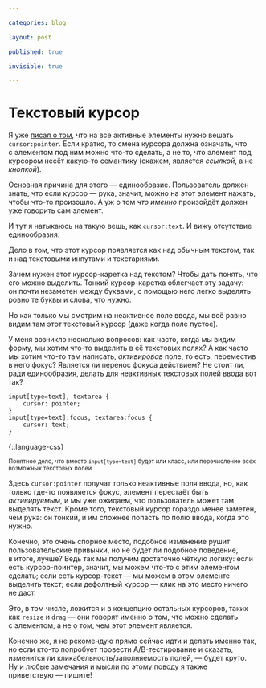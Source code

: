 ```yaml
---

categories: blog

layout: post

published: true

invisible: true

---
```


# Текстовый курсор

Я уже [писал о том](:cursor-pointer), что на все активные элементы нужно вешать `cursor:pointer`. Если кратко, то смена курсора должна означать, что с элементом под ним можно что-то сделать, а не то, что элемент под курсором несёт какую-то семантику (скажем, является _ссылкой_, а не _кнопкой_).

Основная причина для этого — единообразие. Пользователь должен знать, что если курсор — рука, значит, можно на этот элемент нажать, чтобы что-то произошло. А уж о том _что именно_ произойдёт должен уже говорить сам элемент.

И тут я натыкаюсь на такую вещь, как `cursor:text`. И вижу отсутствие единообразия.

Дело в том, что этот курсор появляется как над обычным текстом, так и над текстовыми инпутами и текстариями.

Зачем нужен этот курсор-каретка над текстом? Чтобы дать понять, что его можно выделить. Тонкий курсор-каретка облегчает эту задачу: он почти незаметен между буквами, с помощью него легко выделять ровно те буквы и слова, что нужно.

Но как только мы смотрим на неактивное поле ввода, мы всё равно видим там этот текстовый курсор (даже когда поле пустое).

У меня возникло несколько вопросов: как часто, когда мы видим форму, мы хотим что-то выделить в её текстовых полях? А как часто мы хотим что-то там написать, _активировав_ поле, то есть, переместив в него фокус? Является ли перенос фокуса действием? Не стоит ли, ради единообразия, делать для неактивных текстовых полей ввода вот так?

    input[type=text], textarea {
        cursor: pointer;
    }
    input[type=text]:focus, textarea:focus {
        cursor: text;
    }
{:.language-css}

<small>Понятное дело, что вместо `input[type=text]` будет или класс, или перечисление всех возможных текстовых полей.</small>

Здесь `cursor:pointer` получат только неактивные поля ввода, но, как только где-то появляется фокус, элемент перестаёт быть _активируемым_, и мы уже ожидаем, что пользователь может там выделять текст. Кроме того, текстовый курсор гораздо менее заметен, чем рука: он тонкий, и им сложнее попасть по полю ввода, когда это нужно.

Конечно, это очень спорное место, подобное изменение рушит пользовательские привычки, но не будет ли подобное поведение, в итоге, лучше? Ведь так мы получим достаточно чёткую логику: если есть курсор-поинтер, значит, мы можем что-то с этим элементом сделать; если есть курсор-текст — мы можем в этом элементе выделить текст; если дефолтный курсор — клик на это место ничего не даст.

Это, в том числе, ложится и в концепцию остальных курсоров, таких как `resize` и `drag` — они говорят именно о том, что можно сделать с элементом, а не о том, чем этот элемент является.

Конечно же, я не рекомендую прямо сейчас идти и делать именно так, но если кто-то попробует провести A/B-тестирование и сказать, изменится ли кликабельность/заполняемость полей, — будет круто. Ну и любые замечания и мысли по этому поводу я также приветствую — пишите!